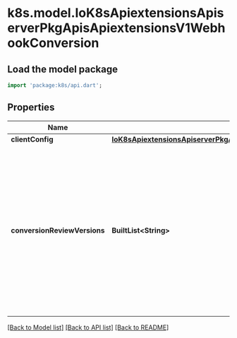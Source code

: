 # k8s.model.IoK8sApiextensionsApiserverPkgApisApiextensionsV1WebhookConversion

## Load the model package
```dart
import 'package:k8s/api.dart';
```

## Properties
Name | Type | Description | Notes
------------ | ------------- | ------------- | -------------
**clientConfig** | [**IoK8sApiextensionsApiserverPkgApisApiextensionsV1WebhookClientConfig**](IoK8sApiextensionsApiserverPkgApisApiextensionsV1WebhookClientConfig.md) |  | [optional] 
**conversionReviewVersions** | **BuiltList&lt;String&gt;** | conversionReviewVersions is an ordered list of preferred `ConversionReview` versions the Webhook expects. The API server will use the first version in the list which it supports. If none of the versions specified in this list are supported by API server, conversion will fail for the custom resource. If a persisted Webhook configuration specifies allowed versions and does not include any versions known to the API Server, calls to the webhook will fail. | 

[[Back to Model list]](../README.md#documentation-for-models) [[Back to API list]](../README.md#documentation-for-api-endpoints) [[Back to README]](../README.md)


